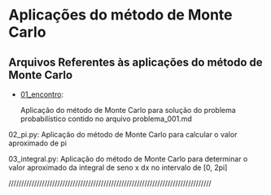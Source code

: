 <html>
    <h1>
        Aplicações do método de Monte Carlo
    </h1>
    <h2>Arquivos Referentes às aplicações do método de Monte Carlo</h2>    
    <ul>
        <li>
            <a href="https://github.com/asalmeidarj/python/blob/master/monte_carlo_method/001_encontro.py">01_encontro</a>:
            <p>
                Aplicação do método de Monte Carlo para solução do problema probabilístico contido no arquivo problema_001.md
            </p>
        </li>
    </ul>
   
02_pi.py:
    Aplicação do método de Monte Carlo para calcular o valor aproximado de pi
    
03_integral.py:
    Aplicação do método de Monte Carlo para determinar o valor aproximado da integral de seno x dx no intervalo de [0, 2pi] 
    
</html>
///////////////////////////////////////////////////////////////////////////////
